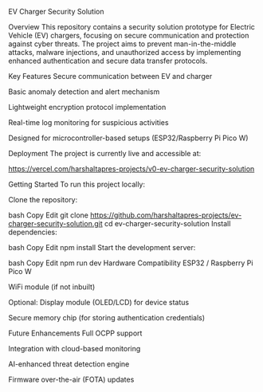 EV Charger Security Solution


Overview
This repository contains a security solution prototype for Electric Vehicle (EV) chargers, focusing on secure communication and protection against cyber threats. The project aims to prevent man-in-the-middle attacks, malware injections, and unauthorized access by implementing enhanced authentication and secure data transfer protocols.

Key Features
Secure communication between EV and charger

Basic anomaly detection and alert mechanism

Lightweight encryption protocol implementation

Real-time log monitoring for suspicious activities

Designed for microcontroller-based setups (ESP32/Raspberry Pi Pico W)

Deployment
The project is currently live and accessible at:

https://vercel.com/harshaltapres-projects/v0-ev-charger-security-solution

Getting Started
To run this project locally:

Clone the repository:

bash
Copy
Edit
git clone https://github.com/harshaltapres-projects/ev-charger-security-solution.git
cd ev-charger-security-solution
Install dependencies:

bash
Copy
Edit
npm install
Start the development server:

bash
Copy
Edit
npm run dev
Hardware Compatibility
ESP32 / Raspberry Pi Pico W

WiFi module (if not inbuilt)

Optional: Display module (OLED/LCD) for device status

Secure memory chip (for storing authentication credentials)

Future Enhancements
Full OCPP support

Integration with cloud-based monitoring

AI-enhanced threat detection engine

Firmware over-the-air (FOTA) updates

